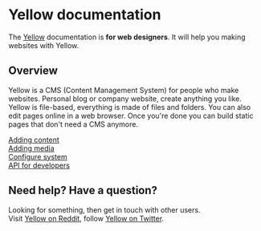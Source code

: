Yellow documentation
====================

The [Yellow](https://github.com/markseu/yellowcms) documentation is **for web designers**. It will help you making websites with Yellow.

Overview
--------
Yellow is a CMS (Content Management System) for people who make websites. Personal blog or company website, create anything you like. Yellow is file-based, everything is made of files and folders. You can also edit pages online in a web browser. Once you're done you can build static pages that don't need a CMS anymore.

[Adding content](content.md)  
[Adding media](media.md)  
[Configure system](system.md)  
[API for developers](yellowapi.md)

Need help? Have a question?
---------------------------
Looking for something, then get in touch with other users.  
Visit [Yellow on Reddit](http://www.reddit.com/r/yellowcms/), 
follow [Yellow on Twitter](https://twitter.com/yellowcms).